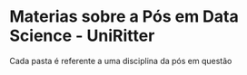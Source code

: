 # Materias sobre a Pós em Data Science - UniRitter

Cada pasta é referente a uma disciplina da pós em questão
